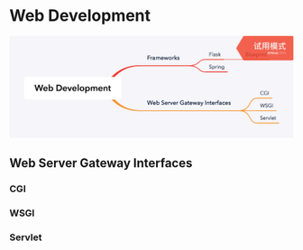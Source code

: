 # Web Development
![Web Development](/images/WebDevelopment.png)
## Web Server Gateway Interfaces
### CGI
### WSGI
### Servlet
